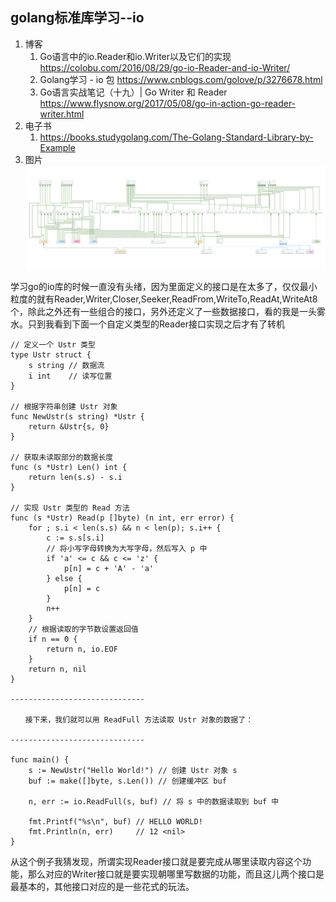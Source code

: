 golang标准库学习--io
----

1. 博客
    1. Go语言中的io.Reader和io.Writer以及它们的实现 https://colobu.com/2016/08/29/go-io-Reader-and-io-Writer/
    2. Golang学习 - io 包  https://www.cnblogs.com/golove/p/3276678.html
    3. Go语言实战笔记（十九）| Go Writer 和 Reader   https://www.flysnow.org/2017/05/08/go-in-action-go-reader-writer.html
2. 电子书
    1. https://books.studygolang.com/The-Golang-Standard-Library-by-Example
3. 图片![Go io接口的继承关系](../../images/golang-io-diagram.png)

学习go的io库的时候一直没有头绪，因为里面定义的接口是在太多了，仅仅最小粒度的就有Reader,Writer,Closer,Seeker,ReadFrom,WriteTo,ReadAt,WriteAt8个，除此之外还有一些组合的接口，另外还定义了一些数据接口，看的我是一头雾水。只到我看到下面一个自定义类型的Reader接口实现之后才有了转机
```
// 定义一个 Ustr 类型
type Ustr struct {
	s string // 数据流
	i int    // 读写位置
}

// 根据字符串创建 Ustr 对象
func NewUstr(s string) *Ustr {
	return &Ustr{s, 0}
}

// 获取未读取部分的数据长度
func (s *Ustr) Len() int {
	return len(s.s) - s.i
}

// 实现 Ustr 类型的 Read 方法
func (s *Ustr) Read(p []byte) (n int, err error) {
	for ; s.i < len(s.s) && n < len(p); s.i++ {
		c := s.s[s.i]
		// 将小写字母转换为大写字母，然后写入 p 中
		if 'a' <= c && c <= 'z' {
			p[n] = c + 'A' - 'a'
		} else {
			p[n] = c
		}
		n++
	}
	// 根据读取的字节数设置返回值
	if n == 0 {
		return n, io.EOF
	}
	return n, nil
}

------------------------------

　　接下来，我们就可以用 ReadFull 方法读取 Ustr 对象的数据了：

------------------------------

func main() {
	s := NewUstr("Hello World!") // 创建 Ustr 对象 s
	buf := make([]byte, s.Len()) // 创建缓冲区 buf

	n, err := io.ReadFull(s, buf) // 将 s 中的数据读取到 buf 中

	fmt.Printf("%s\n", buf) // HELLO WORLD!
	fmt.Println(n, err)     // 12 <nil>
}
```
从这个例子我猜发现，所谓实现Reader接口就是要完成从哪里读取内容这个功能，那么对应的Writer接口就是要实现朝哪里写数据的功能，而且这儿两个接口是最基本的，其他接口对应的是一些花式的玩法。